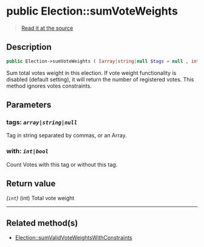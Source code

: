 # public Election::sumVoteWeights

> [Read it at the source](https://github.com/julien-boudry/Condorcet/blob/master/src/ElectionProcess/VotesProcess.php#L81)

## Description    

```php
public Election->sumVoteWeights ( [array|string|null $tags = null , int|bool $with = true] ): int
```

Sum total votes weight in this election. If vote weight functionality is disabled (default setting), it will return the number of registered votes. This method ignores votes constraints.

## Parameters

### **tags:** *`array|string|null`*   
Tag in string separated by commas, or an Array.    

### **with:** *`int|bool`*   
Count Votes with this tag or without this tag.    


## Return value   

*(`int`)* (int) Total vote weight


---------------------------------------

## Related method(s)      

* [Election::sumValidVoteWeightsWithConstraints](/Docs/api-reference/Election%20Class/Election--sumValidVoteWeightsWithConstraints.md)    
